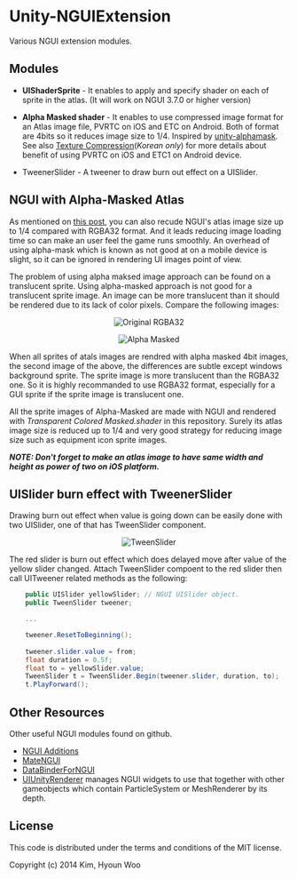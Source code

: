 Unity-NGUIExtension
===================

Various NGUI extension modules.

Modules
-------
* **UIShaderSprite** - It enables to apply and specify shader on each of sprite in the atlas. (It will work on NGUI 3.7.0 or higher version)

* **Alpha Masked shader** - It enables to use compressed image format for an Atlas image file, PVRTC on iOS and ETC on Android. Both of format are 4bits so it reduces image size to 1/4. Inspired by [unity-alphamask](https://github.com/keijiro/unity-alphamask). See also [Texture Compression](http://egloos.zum.com/littles/v/3439290)(*Korean only*) for more details about benefit of using PVRTC on iOS and ETC1 on Android device.

* TweenerSlider - A tweener to draw burn out effect on a UISlider.

NGUI with Alpha-Masked Atlas
----------------------------

As mentioned on [this post](https://github.com/keijiro/unity-alphamask), you can also recude NGUI's atlas image size up to 1/4 compared with RGBA32 format. And it leads reducing image loading time so can make an user feel the game runs smoothly. An overhead of using alpha-mask which is known as not good at on a mobile device is slight, so it can be ignored in rendering UI images point of view.

The problem of using alpha maksed image approach can be found on a translucent sprite. Using alpha-masked approach is not good for a translucent sprite image. An image can be more translucent than it should be rendered due to its lack of color pixels. Compare the following images:


<p align="center">
  <img src="https://github.com/kimsama/Unity-NGUIExtension/blob/master/Images/original.png?raw=true" alt="Original RGBA32"/>
</p>

<p align="center">
  <img src="https://github.com/kimsama/Unity-NGUIExtension/blob/master/Images/alpha-masked.png?raw=true" alt="Alpha Masked"/>
</p>


When all sprites of atals images are rendred with alpha masked 4bit images, the second image of the above, the differences are subtle except windows background sprite.  The sprite image is more translucent than the RGBA32 one. So it is highly recommanded to use RGBA32 format, especially for a GUI sprite if the sprite image is translucent one.

All the sprite images of Alpha-Masked are made with NGUI and rendered with *Transparent Colored Masked.shader* in this repository. Surely its atlas image size is reduced up to 1/4 and very good strategy for reducing image size such as equipment icon sprite images.

***NOTE: Don't forget to make an atlas image to have same width and height as power of two on iOS platform.*** 

UISlider burn effect with TweenerSlider
---------------------------------------

Drawing burn out effect when value is going down can be easily done with two UISlider, one of that has TweenSlider component.

<p align="center">
  <img src="https://github.com/kimsama/Unity-NGUIExtension/blob/master/Images/tweenslider.gif?raw=true" alt="TweenSlider"/>
</p>

The red slider is burn out effect which does delayed move after value of the yellow slider changed. Attach TweenSlider compoent to the red slider then call UITweener related methods as the following:

``` csharp
    public UISlider yellowSlider; // NGUI UISlider object.
    public TweenSlider tweener;

    ...

    tweener.ResetToBeginning();
        
    tweener.slider.value = from;
    float duration = 0.5f;
    float to = yellowSlider.value;
    TweenSlider t = TweenSlider.Begin(tweener.slider, duration, to);
    t.PlayForward();
```


Other Resources
---------------

Other useful NGUI modules found on github.

* [NGUI Additions](https://github.com/yeticrabgames/NGUIAdditions)
* [MateNGUI](https://github.com/ddionisio/MateNGUI)
* [DataBinderForNGUI](https://github.com/kyubuns/DataBinderForNGUI)
* [UIUnityRenderer](https://github.com/tarob19/UIUnityRenderer) manages NGUI widgets to use that together with other gameobjects which contain ParticleSystem or MeshRenderer by its depth.

License
-------

This code is distributed under the terms and conditions of the MIT license.

Copyright (c) 2014 Kim, Hyoun Woo
